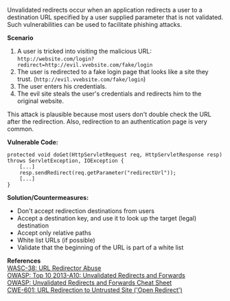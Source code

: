  Unvalidated redirects occur when an application redirects a user to a destination URL specified by a user supplied parameter that is not validated. Such vulnerabilities can be used to facilitate phishing attacks.

**Scenario**  
 1. A user is tricked into visiting the malicious URL: `http://website.com/login?redirect=http://evil.vvebsite.com/fake/login`  
 2. The user is redirected to a fake login page that looks like a site they trust. (`http://evil.vvebsite.com/fake/login`)  
 3. The user enters his credentials.  
 4. The evil site steals the user's credentials and redirects him to the original website.  
  
 This attack is plausible because most users don't double check the URL after the redirection. Also, redirection to an authentication page is very common.

**Vulnerable Code:**

```
protected void doGet(HttpServletRequest req, HttpServletResponse resp) throws ServletException, IOException {
    [...]
    resp.sendRedirect(req.getParameter("redirectUrl"));
    [...]
}
```

**Solution/Countermeasures:**

- Don't accept redirection destinations from users
- Accept a destination key, and use it to look up the target (legal) destination
- Accept only relative paths
- White list URLs (if possible)
- Validate that the beginning of the URL is part of a white list
  

**References**  
[WASC-38: URL Redirector Abuse](http://projects.webappsec.org/w/page/13246981/URL%20Redirector%20Abuse)  
[OWASP: Top 10 2013-A10: Unvalidated Redirects and Forwards](https://www.owasp.org/index.php/Top_10_2013-A10-Unvalidated_Redirects_and_Forwards)  
[OWASP: Unvalidated Redirects and Forwards Cheat Sheet](https://www.owasp.org/index.php/Unvalidated_Redirects_and_Forwards_Cheat_Sheet)  
[CWE-601: URL Redirection to Untrusted Site ('Open Redirect')](http://cwe.mitre.org/data/definitions/601.html)

 
